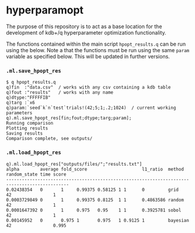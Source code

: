 # hyperparamopt

The purpose of this repository is to act as a base location for the development of kdb+/q hyperparameter optimization functionality.

The functions contained within the main script `hpopt_results.q` can be run using the below. Note a that the functions must be run using the same `param` variable as specified below. This will be updated in further versions.

### `.ml.save_hpopt_res` 

```
$ q hpopt_results.q
q)fin  :"data.csv"  / works with any csv containing a kdb table
q)fout :"results"   / works with any name
q)dtype:"FFFFFIB"
q)targ :`x6
q)param:`seed`k`n`test`trials!(42;5;1;.2;1024)  / current working parameters
q).ml.save_hpopt_res[fin;fout;dtype;targ;param];
Running comparison
Plotting results
Saving results
Comparison complete, see outputs/
```

### `.ml.load_hpopt_res`

```
q).ml.load_hpopt_res["outputs/files/";"results.txt"]
alpha        average fold_score                     l1_ratio  method   random_state time score
----------------------------------------------------------------------------------------------
0.02438354   0       1     0.99375 0.58125 1 1      0         grid     42                1    
0.0003729849 0       1     0.99375 0.8125  1 1      0.4863586 random   42                1    
0.0001647392 0       1     0.975   0.95    1 1      0.3925781 sobol    42                1    
0.00145952   0       0.975 1       0.975   1 0.9125 1         bayesian 42                0.995
```